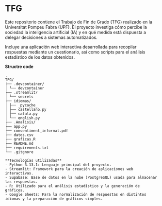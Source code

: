 # TFG
Este repositorio contiene el Trabajo de Fin de Grado (TFG) realizado en la Universitat Pompeu Fabra (UPF). El proyecto investiga cómo percibe la sociedad la inteligencia artificial (IA) y en qué medida está dispuesta a delegar decisiones a sistemas automatizados.

Incluye una aplicación web interactiva desarrollada para recopilar respuestas mediante un cuestionario, así como scripts para el análisis estadístico de los datos obtenidos.

**Structre code**
```plaintext
.
TFG/
├── .devcontainer/
│ └── devcontainer
├── .streamlit/
│ └── secrets
├── idiomas/
│ ├── _pycache_
│ ├── castellano.py
│ ├── catala.py
│ └── english.py
├── .Analisis/
├── app.py
├── consentiment_informat.pdf
├── datos.csv
├── graficas.R
├── README.md
├── requirements.txt
└── .gitgnore

**Tecnologías utilizadas**
- Python 3.13.1: Lenguaje principal del proyecto.
- Streamlit: Framework para la creación de aplicaciones web interactivas.
- Supabase: Base de datos en la nube (PostgreSQL) usada para almacenar las respuestas.
- R: Utilizado para el análisis estadístico y la generación de gráficos.
- Google Sheets: Para la normalización de respuestas en distintos idiomas y la preparación de gráficos simples.
